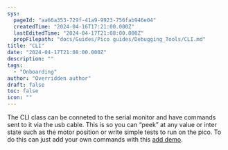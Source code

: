 ```yaml
---
sys:
  pageId: "aa66a353-729f-41a9-9923-756fab946e04"
  createdTime: "2024-04-16T17:21:00.000Z"
  lastEditedTime: "2024-04-17T21:08:00.000Z"
  propFilepath: "docs/Guides/Pico guides/Debugging_Tools/CLI.md"
title: "CLI"
date: "2024-04-17T21:08:00.000Z"
description: ""
tags:
  - "Onboarding"
author: "Overridden author"
draft: false
toc: false
icon: ""
---
```


The CLI class can be conneted to the serial monitor and have commands
sent to it via the usb cable. This is so you can “peek” at any value or
inter state such as the motor position or write simple tests to run on
the pico. To do this can just add your own commands with this [add demo](about:blank#adding-cli-cmd).
